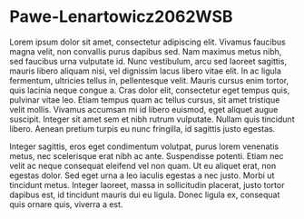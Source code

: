 # Pawe-Lenartowicz2062WSB

Lorem ipsum dolor sit amet, consectetur adipiscing elit. Vivamus faucibus magna velit, non convallis purus dapibus sed. Nam maximus metus nibh, sed faucibus urna vulputate id. Nunc vestibulum, arcu sed laoreet sagittis, mauris libero aliquam nisi, vel dignissim lacus libero vitae elit. In ac ligula fermentum, ultricies tellus in, pellentesque velit. Mauris cursus enim tortor, quis lacinia neque congue a. Cras dolor elit, consectetur eget tempus quis, pulvinar vitae leo. Etiam tempus quam ac tellus cursus, sit amet tristique velit mollis. Vivamus accumsan mi id libero euismod, eget aliquet augue suscipit. Integer sit amet sem et nibh rutrum vulputate. Nullam quis tincidunt libero. Aenean pretium turpis eu nunc fringilla, id sagittis justo egestas.

Integer sagittis, eros eget condimentum volutpat, purus lorem venenatis metus, nec scelerisque erat nibh ac ante. Suspendisse potenti. Etiam nec velit ac neque consequat eleifend vel non quam. Ut eu aliquet erat, non egestas dolor. Sed eget urna a leo iaculis egestas a nec justo. Morbi ut tincidunt metus. Integer laoreet, massa in sollicitudin placerat, justo tortor dapibus est, id tincidunt mauris dui eu ligula. Donec ligula ex, consequat quis ornare quis, viverra a est.
